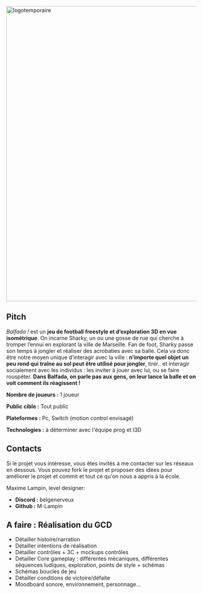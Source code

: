 <img width="781" alt="logotemporaire" src="https://github.com/user-attachments/assets/ea721518-46eb-4414-94af-425eb0cbf23c">

## Pitch
*Balfada !* est un **jeu de football freestyle et d’exploration 3D en vue isométrique**. On incarne Sharky, un ou une gosse de rue qui cherche à tromper l’ennui en explorant la ville de Marseille.
Fan de foot, Sharky passe son temps à jongler et réaliser des acrobaties avec sa balle. Cela va donc être notre moyen unique d’interagir avec la ville : **n’importe quel objet un peu rond qui traîne au sol peut être utilisé pour jongler**, tirer.. et interagir socialement avec les individus : les inviter à jouer avec lui, ou se faire rouspéter. **Dans Balfada, on parle pas aux gens, on leur lance la balle et on voit comment ils réagissent !**

**Nombre de joueurs :** 1 joueur

**Public cible :** Tout public
 
**Plateformes :** Pc, Switch (motion control envisagé)

**Technologies :** à déterminer avec l'équipe prog et I3D

 ## Contacts

Si le projet vous intéresse, vous êtes invités à me contacter sur les réseaux en dessous. Vous pouvez fork le projet et proposer des idées pour améliorer le projet et commit et tout ce qu'on nous a appris à la école.

 Maxime Lampin, level designer:

 - **Discord :** belgenerveux
 - **Github :** M-Lampin
 

## A faire : Réalisation du GCD
- Détailler histoire/narration
- Détailler intentions de réalisation
- Détailler contrôles + 3C + mockups contrôles
- Détailler Core gameplay : différentes mécaniques, différentes séquences ludiques, exploration, points de style + schémas 
- Schémas boucles de jeu
- Détailler conditions de victoire/défaite
- Moodboard sonore, environnement, personnage...
